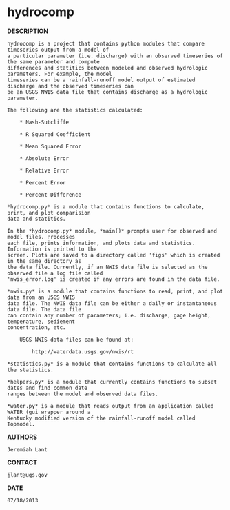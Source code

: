 hydrocomp
=========

**DESCRIPTION**

    hydrocomp is a project that contains python modules that compare timeseries output from a model of 
	a particular parameter (i.e. discharge) with an observed timeseries of the same parameter and compute
	differences and statitics between modeled and observed hydrologic parameters. For example, the model
	timeseries can be a rainfall-runoff model output of estimated discharge and the observed timeseries can 
	be an USGS NWIS data file that contains discharge as a hydrologic parameter.
	
	The following are the statistics calculated:

		* Nash-Sutcliffe

		* R Squared Coefficient

		* Mean Squared Error

		* Absolute Error

		* Relative Error

		* Percent Error

		* Percent Difference

	*hydrocomp.py* is a module that contains functions to calculate, print, and plot comparision 
	data and statitics.

	In the *hydrocomp.py* module, *main()* prompts user for observed and model files. Processes 
	each file, prints information, and plots data and statistics. Information is printed to the 
	screen. Plots are saved to a directory called 'figs' which is created in the same directory as 
	the data file. Currently, if an NWIS data file is selected as the observed file a log file called 
	'nwis_error.log' is created if any errors are found in the data file.
	
	*nwis.py* is a module that contains functions to read, print, and plot data from an USGS NWIS
	data file. The NWIS data file can be either a daily or instantaneous data file. The data file 
	can contain any number of parameters; i.e. discharge, gage height, temperature, sediement 
	concentration, etc.
	
		USGS NWIS data files can be found at: 
	
			http://waterdata.usgs.gov/nwis/rt
	
	*statistics.py* is a module that contains functions to calculate all the statistics.
	
	*helpers.py* is a module that currently contains functions to subset dates and find common date 
	ranges between the model and observed data files.
	
	*water.py* is a module that reads output from an application called WATER (gui wrapper around a 
	Kentucky modified version of the rainfall-runoff model called Topmodel.

**AUTHORS**

	Jeremiah Lant

**CONTACT**

	jlant@ugs.gov
	
**DATE**

	07/18/2013